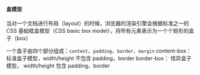 #### 盒模型

当对一个文档进行布局（layout）的时候，浏览器的渲染引擎会根据标准之一的 CSS 基础框盒模型（CSS basic box model），将所有元素表示为一个个矩形的盒子（box）

一个盒子由四个部分组成：`content`、`padding`、`border`、`margin`
content-box：标准盒子模型，width/height 不包含 padding，border
border-box： 怪异盒子模型， width/height 包含 padding，border
